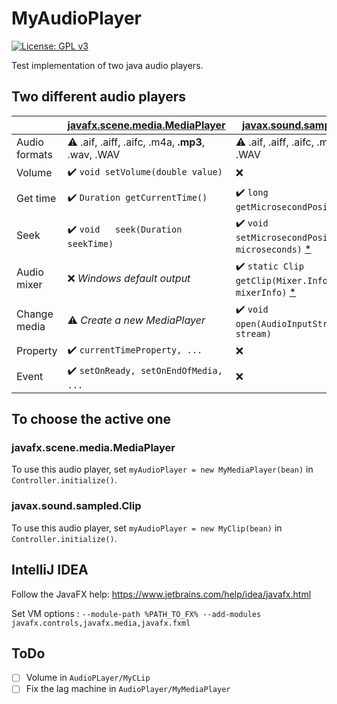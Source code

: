 # MyAudioPlayer
[![License: GPL v3](https://img.shields.io/badge/License-GPLv3-blue.svg)](https://www.gnu.org/licenses/gpl-3.0)


 Test implementation of two java audio players.
 
## Two different audio players

| | [javafx.scene.media.MediaPlayer](https://docs.oracle.com/javafx/2/api/javafx/scene/media/MediaPlayer.html) | [javax.sound.sampled.Clip](https://docs.oracle.com/javase/7/docs/api/javax/sound/sampled/Clip.html) |
| ------ | ------ | ------ |
| Audio formats | :warning: .aif, .aiff, .aifc, .m4a, **.mp3**, .wav, .WAV | :warning: .aif, .aiff, .aifc, .m4a, .wav, .WAV |
| Volume | :heavy_check_mark: `void setVolume(double value)` | :x: |
| Get time | :heavy_check_mark: `Duration getCurrentTime()` | :heavy_check_mark: `long getMicrosecondPosition()` |
| Seek | :heavy_check_mark: `void	seek(Duration seekTime)` | :heavy_check_mark: `void setMicrosecondPosition(long microseconds)` [*](https://docs.oracle.com/javase/7/docs/api/javax/sound/sampled/DataLine.html) |
| Audio mixer | :x: *Windows default output* | :heavy_check_mark: `static Clip getClip(Mixer.Info mixerInfo)` [*](https://docs.oracle.com/javase/7/docs/api/javax/sound/sampled/AudioSystem.html) |
| Change media | :warning: *Create a new MediaPlayer* | :heavy_check_mark: `void open(AudioInputStream stream)` |
| Property | :heavy_check_mark: `currentTimeProperty, ...` | :x: |
| Event | :heavy_check_mark: `setOnReady, setOnEndOfMedia, ...` | :x: |

## To choose the active one
### javafx.scene.media.MediaPlayer
To use this audio player, set `myAudioPlayer = new MyMediaPlayer(bean)` in `Controller.initialize()`.
### javax.sound.sampled.Clip
To use this audio player, set `myAudioPlayer = new MyClip(bean)` in `Controller.initialize()`.

## IntelliJ IDEA
Follow the JavaFX help: <https://www.jetbrains.com/help/idea/javafx.html>

Set VM options : `--module-path %PATH_TO_FX% --add-modules javafx.controls,javafx.media,javafx.fxml`

## ToDo
- [ ] Volume in `AudioPLayer/MyCLip`
- [ ] Fix the lag machine in `AudioPlayer/MyMediaPlayer`
